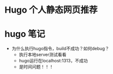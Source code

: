 # Hugo 个人静态网页推荐


# hugo 笔记

- 为什么执行hugo指令，build不成功？如何debug？ 
  - 执行本地server测试看看
  - hugo运行在localhost:1313，不成功 
  - 是时间问题！！！
  
